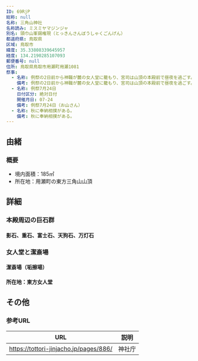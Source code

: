 ```yaml
---
ID: 69RjP
総称: null
名称: 三角山神社
名称読み: ミスミヤマジンジャ
別名: 頭巾山峯錫権現（とっきんさんぼうしゃくごんげん）
都道府県: 鳥取県
区域: 鳥取市
緯度: 35.33808339645957
経度: 134.2190285107093
郵便番号: null
住所: 鳥取県鳥取市用瀬町用瀬1081
祭事:
  - 名称: 例祭の2日前から神職が麓の女人堂に籠もり、宮司は山頂の本殿前で昼夜を過ごす。
    備考: 例祭の2日前から神職が麓の女人堂に籠もり、宮司は山頂の本殿前で昼夜を過ごす。
  - 名称: 例祭7月24日
    日付区分: 絶対日付
    開催月日: 07-24
    備考: 例祭7月24日（お山さん）
  - 名称: 秋に奉納相撲がある。
    備考: 秋に奉納相撲がある。
---
```


## 由緒

### 概要

- 境内面積：185㎡
- 所在地：用瀬町の東方三角山山頂

## 詳細

### 本殿周辺の巨石群

#### 影石、重石、富士石、天狗石、万灯石

### 女人堂と潔斎場

#### 潔斎場（垢擦場）

#### 所在地：東方女人堂

## その他

### 参考URL

| URL                                    | 説明   |
| -------------------------------------- | ------ |
| https://tottori-jinjacho.jp/pages/886/ | 神社庁 |
